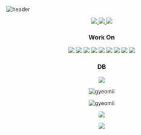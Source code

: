 
![header](https://capsule-render.vercel.app/api?type=waving&color=gradient&height=300&section=header&text=paul2965&fontSize=90)


<div align="center">
    <a href="https://www.instagram.com/apfalk12/" target="_blank">
        <img src="https://img.shields.io/badge/apfalk12_-e94057?style=for-the/badge&logo=Instagram&logoColor=FFFFFF"/>
    </a>
    <a href="https://github.com/paul2965" target="_blank">
        <img src="https://img.shields.io/badge/GitHub-181717?style=for-the/badge&logo=GitHub&logoColor=FFFFFF"/>
    </a>
    <a href="mailto:paul2965@gmail.com" target="_blank">
        <img src="https://img.shields.io/badge/Gmail-EA4335?style=for-the/badge&logo=Gmail&logoColor=FFFFFF"/>
    </a>
    </p>
</div>
<h3 align="center">Work On</h3>
<div align="center">
    <img src="https://img.shields.io/badge/Java-007396?style=for-the/badge&logo=Java&logoColor=white"/>
    <img src="https://img.shields.io/badge/CSS3-1572B6?style=for-the/badge&logo=CSS3&logoColor=white"/>
    <img src="https://img.shields.io/badge/HTML5-E34F26?style=for-the/badge&logo=HTML5&logoColor=white"/>
    <img src="https://img.shields.io/badge/JavaScript-F7DF1E?style=for-the/badge&logo=JavaScript&logoColor=white"/>
    <img src="https://img.shields.io/badge/jQuery-0769AD?style=for-the/badge&logo=jQuery&logoColor=white"/>
    <img src="https://img.shields.io/badge/Python-3776AB?style=for-the/badge&logo=Python&logoColor=white"/>
    <img src="https://img.shields.io/badge/C++-00599C?style=for-the/badge&logo=C%2B%2B&logoColor=white"/>
    <img src="https://img.shields.io/badge/C%23-00599C?style=for-the/badge&logo=Csharp&logoColor=white"/>
    <img src="https://img.shields.io/badge/C-00599C?style=for-the/badge&logo=C%2B%2B&logoColor=white"/>
</div>
<h3 align="center">DB</h3>
<div align="center">
    <img src="https://img.shields.io/badge/Oracle-F80000?style=for-the-badge&logo=Oracle&logoColor=white"/>
</div>
<div align="center">
    <p>
        <img align="center"
             src="https://github-readme-stats.vercel.app/api?username=gyeomii&show_icons=true&locale=en&bg_color=8A2387,E94057,F27121&text_color=FFFFFF&title_color=FFFFFF"
             alt="gyeomii"/>
    </p>
    <p>
        <img align="center"
             src="https://github-readme-stats.vercel.app/api/top-langs?username=gyeomii&show_icons=true&locale=en&layout=compact"
             alt="gyeomii"/>
    </p>
    <p>
        <img src="http://mazassumnida.wtf/api/v2/generate_badge?boj=gyeomii">
    </p>
    <p>
        <a href="https://hits.seeyoufarm.com"><img src="https://hits.seeyoufarm.com/api/count/incr/badge.svg?url=https%3A%2F%2Fgithub.com%2FGyeomii%2Fhit-counter&count_bg=%23D3D3D3&title_bg=%232F2D2D&icon=github.svg&icon_color=%23FFFFFF&title=hits&edge_flat=false"/></a>
        </a>
    </p>
<p></p>
</div>
